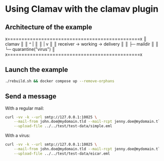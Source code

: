 # Using Clamav with the clamav plugin

## Architecture of the example

x===============================================x
║             clamav                            ║
║             ^    |                            ║
║             |    v                            ║
║ receiver -> working -> delivery               ║
║                        ├─ maildir             ║
║                        └─ quarantine("virus") ║
x===============================================x

## Launch the example

```sh
./rebuild.sh && docker compose up --remove-orphans
```

## Send a message

With a regular mail:

```sh
curl -vv -k --url smtp://127.0.0.1:10025 \
    --mail-from john.doe@mydomain.tld --mail-rcpt jenny.doe@mydomain.tld \
    --upload-file ../../test/test-data/simple.eml
```

With a virus:

```sh
curl -vv -k --url smtp://127.0.0.1:10025 \
    --mail-from john.doe@mydomain.tld --mail-rcpt jenny.doe@mydomain.tld \
    --upload-file ../../test/test-data/eicar.eml
```
